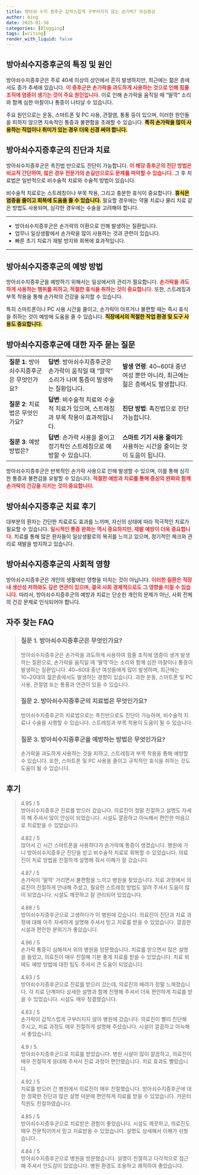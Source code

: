 ```yaml
---
title: 방아쇠 수지 증후군 갑작스럽게 구부러지지 않는 손가락? 의심증상
author: bing
date: 2025-01-30
categories: [Blogging]
tags: [writing]
render_with_liquid: false
---
```



<h2 id='방아쇠수지증후군_특징_및_원인'>방아쇠수지증후군의 특징 및 원인</h2>

<p>방아쇠수지증후군은 주로 40세 이상의 성인에서 흔히 발생하지만, 최근에는 젊은 층에서도 증가 추세에 있습니다. <b><span style="color: #ee2323;">이 증후군은 손가락을 과도하게 사용하는 것으로 인해 힘줄 조직에 염증이 생기는 것이 주요 원인입니다.</span></b> 이로 인해 손가락을 움직일 때 “딸깍” 소리와 함께 심한 마찰이나 통증이 나타날 수 있습니다.</p>

<p>주요 원인으로는 운동, 스마트폰 및 PC 사용, 관절염, 통풍 등이 있으며, 이러한 원인들을 피하지 않으면 지속적인 통증과 불편함을 초래할 수 있습니다. <b><span style="background-color: #ffe066;">특히 손가락을 많이 사용하는 직업이나 취미가 있는 경우 더욱 신경 써야 합니다.</span></b></p>

<h2 id='방아쇠수지증후군_진단과_치료'>방아쇠수지증후군의 진단과 치료</h2>

<p>방아쇠수지증후군은 촉진법 만으로도 진단이 가능합니다. <b><span style="color: #ee2323;">이 해당 증후군의 진단 방법은 비교적 간단하여, 많은 경우 전문가의 손길만으로도 문제를 파악할 수 있습니다.</span></b> 그 후 치료법은 일반적으로 비수술적 치료와 수술적 방법이 있습니다.</p>

<p>비수술적 치료로는 스트레칭이나 부목 착용, 그리고 충분한 휴식이 중요합니다. <b><span style="background-color: #ffe066;">휴식은 염증을 줄이고 회복에 도움을 줄 수 있습니다.</span></b> 필요할 경우에는 약물 치료나 물리 치료 같은 방법도 사용되며, 심각한 경우에는 수술을 고려해야 합니다.</p>

<hr />

<ul>
    <li>방아쇠수지증후군은 손가락의 이환으로 인해 발생하는 질환입니다.</li>
    <li>업무나 일상생활에서 손가락을 많이 사용하는 것과 관련이 있습니다.</li>
    <li>빠른 초기 치료가 재발 방지와 회복에 효과적입니다.</li>
</ul>

<hr />

<h2 id='방아쇠수지증후군_예방_방법'>방아쇠수지증후군의 예방 방법</h2>

<p>방아쇠수지증후군을 예방하기 위해서는 일상에서의 관리가 필요합니다. <b><span style="color: #ee2323;">손가락을 과도하게 사용하는 행위를 피하고, 적절한 휴식을 취하는 것이 중요합니다.</span></b> 또한, 스트레칭과 부목 착용을 통해 손가락의 건강을 유지할 수 있습니다.</p>

<p>특히 스마트폰이나 PC 사용 시간을 줄이고, 손가락이 아프거나 불편할 때는 즉시 휴식을 취하는 것이 예방에 도움을 줄 수 있습니다. <b><span style="background-color: #ffe066;">직장에서의 적절한 작업 환경 및 도구 사용도 중요합니다.</span></b></p>

<h2 id='방아쇠수지증후군_자주_묻는_질문'>방아쇠수지증후군에 대한 자주 묻는 질문</h2>

<table>
    <tr>
        <td><b>질문 1</b>: 방아쇠수지증후군은 무엇인가요?</td>
        <td><b>답변</b>: 방아쇠수지증후군은 손가락이 움직일 때 “딸깍” 소리가 나며 통증이 발생하는 질환입니다.</td>
        <td><b>발생 연령</b>: 40~60대 중년 여성 뿐만 아니라, 최근에는 젊은 층에서도 발생합니다.</td>
    </tr>
    <tr>
        <td><b>질문 2</b>: 치료법은 무엇인가요?</td>
        <td><b>답변</b>: 비수술적 치료와 수술적 치료가 있으며, 스트레칭과 부목 착용이 효과적입니다.</td>
        <td><b>진단 방법</b>: 촉진법으로 진단 가능합니다.</td>
    </tr>
    <tr>
        <td><b>질문 3</b>: 예방 방법은?</td>
        <td><b>답변</b>: 손가락 사용을 줄이고 정기적인 스트레칭으로 예방할 수 있습니다.</td>
        <td><b>스마트 기기 사용 줄이기</b>: 사용하는 시간을 줄이는 것이 도움이 됩니다.</td>
    </tr>
</table>

<p>방아쇠수지증후군은 반복적인 손가락 사용으로 인해 발생할 수 있으며, 이를 통해 심각한 통증과 불편감을 유발할 수 있습니다. <b><span style="color: #ee2323;">적절한 예방과 치료를 통해 증상의 완화와 함께 손가락의 건강을 지키는 것이 중요합니다.</span></b></p>

<h2 id='방아쇠수지증후군_치료_후기'>방아쇠수지증후군 치료 후기</h2>

<p>대부분의 환자는 간단한 치료로도 효과를 느끼며, 자신의 상태에 따라 적극적인 치료가 필요할 수 있습니다. <b><span style="color: #ee2323;">일시적인 통증 완화는 역시 중요하지만, 재발 예방이 더욱 중요합니다.</span></b> 치료를 통해 많은 환자들이 일상생활로의 복귀를 느끼고 있으며, 정기적인 체크와 관리로 재발을 방지하고 있습니다.</p>

<h2 id='방아쇠수지증후군의_사회적_영향'>방아쇠수지증후군의 사회적 영향</h2>

<p>방아쇠수지증후군은 개인의 생활에만 영향을 미치는 것이 아닙니다. <b><span style="color: #ee2323;">이러한 질환은 직장 내 생산성 저하와도 깊은 연관이 있으며, 결국 사회 경제적으로도 그 영향을 미칠 수 있습니다.</span></b> 따라서, 방아쇠수지증후군의 예방과 치료는 단순한 개인의 문제가 아닌, 사회 전체의 건강 문제로 인식되어야 합니다.</p>


<h2 id='자주_찾는_FAQ'>자주 찾는 FAQ</h2>
<div itemscope="" itemtype="https://schema.org/FAQPage"> 
<blockquote> 
<div itemscope="" itemprop="mainEntity" itemtype="https://schema.org/Question"> 
<h3 itemprop="name">질문 1. 방아쇠수지증후군은 무엇인가요?</h3> 
<div itemscope="" itemprop="acceptedAnswer" itemtype="https://schema.org/Answer"> 
<span itemprop="text"> 
<p>방아쇠수지증후군은 손가락을 과도하게 사용하여 힘줄 조직에 염증이 생겨 발생하는 질환으로, 손가락을 움직일 때 '딸깍'하는 소리와 함께 심한 마찰이나 통증이 발생하는 질환입니다. 40~60대 중년 여성들에게 많이 발생하며, 최근에는 10~20대의 젊은층에서도 발생하는 경향이 있습니다. 과한 운동, 스마트폰 및 PC 사용, 관절염 또는 통풍과 연관이 있을 수 있습니다.</p> 
</span> 
</div> 
</div> 

<div itemscope="" itemprop="mainEntity" itemtype="https://schema.org/Question"> 
<h3 itemprop="name">질문 2. 방아쇠수지증후군의 치료법은 무엇인가요?</h3> 
<div itemscope="" itemprop="acceptedAnswer" itemtype="https://schema.org/Answer"> 
<span itemprop="text"> 
<p>방아쇠수지증후군의 치료법으로는 촉진만으로도 진단이 가능하며, 비수술적 치료나 수술을 시행할 수 있습니다. 스트레칭과 부목 착용이 도움이 될 수 있습니다.</p> 
</span> 
</div> 
</div> 

<div itemscope="" itemprop="mainEntity" itemtype="https://schema.org/Question"> 
<h3 itemprop="name">질문 3. 방아쇠수지증후군을 예방하는 방법은 무엇인가요?</h3> 
<div itemscope="" itemprop="acceptedAnswer" itemtype="https://schema.org/Answer"> 
<span itemprop="text"> 
<p>손가락을 과도하게 사용하는 것을 피하고, 스트레칭과 부목 착용을 통해 예방할 수 있습니다. 또한, 스마트폰 및 PC 사용을 줄이고 규칙적인 휴식을 취하는 것도 도움이 될 수 있습니다.</p> 
</span> 
</div> 
</div> 

</blockquote> 
</div>
<h2 id='후기'>후기</h2>
<div itemscope itemtype="https://schema.org/Product">
  <blockquote>
  <div itemprop="review" itemscope itemtype="https://schema.org/Review">
      <div itemprop="reviewRating" itemscope itemtype="https://schema.org/Rating"> <span itemprop="ratingValue">4.95</span> / <span itemprop="bestRating">5</span> </div>
      <span itemprop="reviewBody">방아쇠수지증후군 진료를 받으러 갔습니다. 의료진이 정말 친절하고 설명도 자세히 해 주셔서 많이 안심이 되었습니다. 시설도 깔끔하고 아늑해서 편안한 마음으로 치료받을 수 있었습니다.</span>
  </div>
  <br>
  <div itemprop="review" itemscope itemtype="https://schema.org/Review">
      <div itemprop="reviewRating" itemscope itemtype="https://schema.org/Rating"> <span itemprop="ratingValue">4.82</span> / <span itemprop="bestRating">5</span> </div>
      <span itemprop="reviewBody">앉아서 긴 시간 스마트폰을 사용하다가 손가락에 통증이 생겼습니다. 병원에 가니 방아쇠수지증후군 진단을 받고 비수술적 치료로 회복할 수 있었습니다. 의료진이 치료 방법을 친절하게 설명해 줘서 이해가 잘 갔습니다.</span>
  </div>
  <br>
  <div itemprop="review" itemscope itemtype="https://schema.org/Review">
      <div itemprop="reviewRating" itemscope itemtype="https://schema.org/Rating"> <span itemprop="ratingValue">4.87</span> / <span itemprop="bestRating">5</span> </div>
      <span itemprop="reviewBody">손가락이 '딸깍' 거리면서 불편함을 느끼고 병원을 찾았습니다. 치료 과정에서 의료진이 친절하게 안내해 주셨고, 필요한 스트레칭 방법도 알려 주셔서 도움이 많이 되었습니다. 시설도 깨끗하고 잘 관리되어 있었습니다.</span>
  </div>
  <br>
  <div itemprop="review" itemscope itemtype="https://schema.org/Review">
      <div itemprop="reviewRating" itemscope itemtype="https://schema.org/Rating"> <span itemprop="ratingValue">4.89</span> / <span itemprop="bestRating">5</span> </div>
      <span itemprop="reviewBody">방아쇠수지증후군으로 고생하다가 이 병원에 갔습니다. 의료진이 진단과 치료 과정에 대해 아주 자세하게 설명해 주셔서 믿고 치료를 받을 수 있었습니다. 깔끔한 시설과 편안한 분위기가 좋았습니다.</span>
  </div>
  <br>
  <div itemprop="review" itemscope itemtype="https://schema.org/Review">
      <div itemprop="reviewRating" itemscope itemtype="https://schema.org/Rating"> <span itemprop="ratingValue">4.96</span> / <span itemprop="bestRating">5</span> </div>
      <span itemprop="reviewBody">손가락 통증이 심해져서 위의 병원을 방문했습니다. 치료를 받으면서 많은 설명을 들었고, 의료진이 매우 친절해 기분 좋게 치료를 받을 수 있었습니다. 치료 외에도 예방 방법에 대한 팁도 주셔서 큰 도움이 되었습니다.</span>
  </div>
  <br>
  <div itemprop="review" itemscope itemtype="https://schema.org/Review">
      <div itemprop="reviewRating" itemscope itemtype="https://schema.org/Rating"> <span itemprop="ratingValue">4.93</span> / <span itemprop="bestRating">5</span> </div>
      <span itemprop="reviewBody">방아쇠수지증후군으로 진료를 받으러 갔는데, 의료진의 배려가 정말 느껴졌습니다. 각 치료 단계마다 상세한 설명과 함께 진행해 주셔서 더욱 편안하게 치료를 받을 수 있었습니다. 시설도 매우 청결했습니다.</span>
  </div>
  <br>
  <div itemprop="review" itemscope itemtype="https://schema.org/Review">
      <div itemprop="reviewRating" itemscope itemtype="https://schema.org/Rating"> <span itemprop="ratingValue">4.83</span> / <span itemprop="bestRating">5</span> </div>
      <span itemprop="reviewBody">손가락이 갑작스럽게 구부러지지 않아 병원에 갔습니다. 의료진이 빨리 진단해 주시고, 치료 과정도 매우 친절하게 설명해 주셨습니다. 시설이 깔끔하고 아늑해서 좋았습니다.</span>
  </div>
  <br>
  <div itemprop="review" itemscope itemtype="https://schema.org/Review">
      <div itemprop="reviewRating" itemscope itemtype="https://schema.org/Rating"> <span itemprop="ratingValue">4.9</span> / <span itemprop="bestRating">5</span> </div>
      <span itemprop="reviewBody">방아쇠수지증후군으로 치료를 받았습니다. 병원 시설이 많이 깔끔하고, 의료진이 매우 친절하게 응대해 주셔서 진료 과정이 편안했습니다. 치료 효과도 빨랐습니다.</span>
  </div>
  <br>
  <div itemprop="review" itemscope itemtype="https://schema.org/Review">
      <div itemprop="reviewRating" itemscope itemtype="https://schema.org/Rating"> <span itemprop="ratingValue">4.92</span> / <span itemprop="bestRating">5</span> </div>
      <span itemprop="reviewBody">치료를 받으러 간 병원에서 의료진이 매우 친절했습니다. 방아쇠수지증후군에 대한 정확한 진단과 많은 설명 덕분에 편안하게 치료를 받을 수 있었습니다. 카운터 직원도 친절하였습니다.</span>
  </div>
  <br>
  <div itemprop="review" itemscope itemtype="https://schema.org/Review">
      <div itemprop="reviewRating" itemscope itemtype="https://schema.org/Rating"> <span itemprop="ratingValue">4.85</span> / <span itemprop="bestRating">5</span> </div>
      <span itemprop="reviewBody">방아쇠수지증후군으로 치료받은 경험이 좋았습니다. 시설도 깨끗하고, 의료진도 매우 전문적이어서 믿고 치료받을 수 있었습니다. 설명도 상세해서 이해가 쉬웠습니다.</span>
  </div>
  <br>
  <div itemprop="review" itemscope itemtype="https://schema.org/Review">
      <div itemprop="reviewRating" itemscope itemtype="https://schema.org/Rating"> <span itemprop="ratingValue">4.84</span> / <span itemprop="bestRating">5</span> </div>
      <span itemprop="reviewBody">방아쇠수지증후군으로 병원을 방문했습니다. 설명이 친절하고 다각적으로 접근해 주셔서 안도감이 있었습니다. 병원 환경도 조용하고 쾌적하여 좋았습니다.</span>
  </div>
  </blockquote>
</div>
